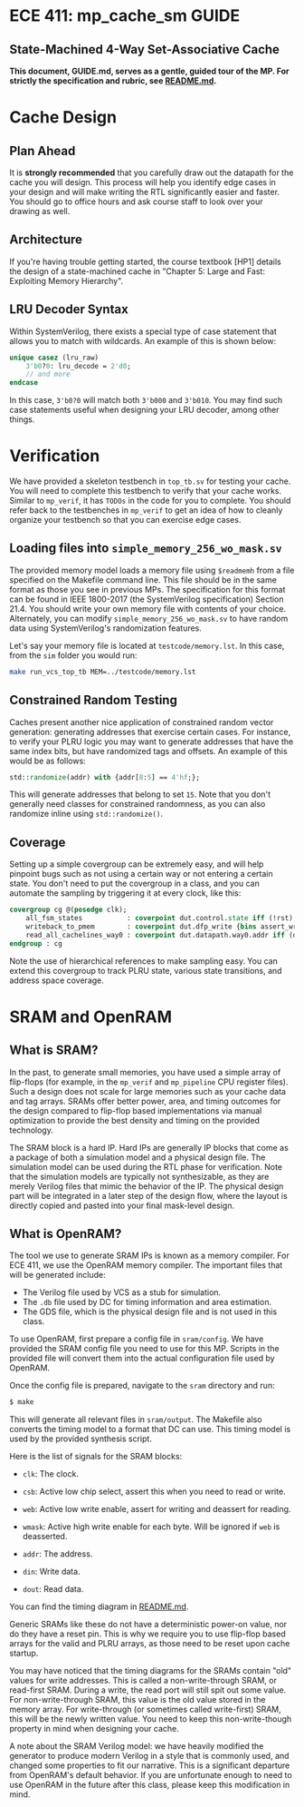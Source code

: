 # ECE 411: mp_cache_sm GUIDE

## State-Machined 4-Way Set-Associative Cache

**This document, GUIDE.md, serves as a gentle, guided tour of the MP. For
strictly the specification and rubric, see [README.md](./README.md).**

# Cache Design

## Plan Ahead

It is **strongly recommended** that you carefully draw out the
datapath for the cache you will design.
This process will help you identify edge cases in your design and will
make writing the RTL significantly easier and faster. You should go to
office hours and ask course staff to look over your drawing as well.

## Architecture

If you're having trouble getting started, the course textbook [HP1]
details the design of a state-machined cache in "Chapter 5: Large
and Fast: Exploiting Memory Hierarchy".

## LRU Decoder Syntax

Within SystemVerilog, there exists a special type of case statement 
that allows you to match with wildcards. An example of this is shown below:

```systemverilog
unique casez (lru_raw)
    3'b0?0: lru_decode = 2'd0;
    // and more
endcase
```

In this case, `3'b0?0` will match both `3'b000` and `3'b010`. You may find 
such case statements useful when designing your LRU decoder, among other things.

# Verification

We have provided a skeleton testbench in `top_tb.sv` for testing
your cache. You will need to complete this testbench to verify that
your cache works. Similar to `mp_verif`, it has `TODOs` in the code
for you to complete. You should refer back to the testbenches in
`mp_verif` to get an idea of how to cleanly organize your testbench so
that you can exercise edge cases.

## Loading files into `simple_memory_256_wo_mask.sv`

The provided memory model loads a memory file using `$readmemh` from
a file specified on the Makefile command line. This file should be in
the same format as those you see in previous MPs. The specification
for this format can be found in IEEE 1800-2017 (the SystemVerilog specification)
Section 21.4. You should write your own memory file with contents of your choice.
Alternately, you can modify `simple_memory_256_wo_mask.sv` to have random data using
SystemVerilog's randomization features.

Let's say your memory file is located at `testcode/memory.lst`.
In this case, from the `sim` folder you would run:

```bash
make run_vcs_top_tb MEM=../testcode/memory.lst
```

## Constrained Random Testing
Caches present another nice application of constrained random vector
generation: generating addresses that exercise certain cases. For
instance, to verify your PLRU logic you may want to generate
addresses that have the same index bits, but have randomized tags and
offsets. An example of this would be as follows:

```systemverilog
std::randomize(addr) with {addr[8:5] == 4'hf;};
```

This will generate addresses that belong to set `15`. Note that you
don't generally need classes for constrained randomness, as you can 
also randomize inline using `std::randomize()`.

## Coverage

Setting up a simple covergroup can be extremely easy, and will help
pinpoint bugs such as not using a certain way or not entering a
certain state. You don't need to put the covergroup in a class,
and you can automate the sampling by triggering it at every clock,
like this:

```systemverilog
covergroup cg @(posedge clk);
    all_fsm_states           : coverpoint dut.control.state iff (!rst);
    writeback_to_pmem        : coverpoint dut.dfp_write {bins assert_write = {1};}
    read_all_cachelines_way0 : coverpoint dut.datapath.way0.addr iff (dut.ufp_rmask != '0);
endgroup : cg
```

Note the use of hierarchical references to make sampling easy. You can
extend this covergroup to track PLRU state, various state transitions,
and address space coverage.

# SRAM and OpenRAM

## What is SRAM?
In the past, to generate small memories, you have used a simple array
of flip-flops (for example, in the `mp_verif` and `mp_pipeline` CPU register files).
Such a design does not scale for large memories such as your cache data and
tag arrays. SRAMs offer better power, area, and timing outcomes for the design
compared to flip-flop based implementations via manual optimization
to provide the best density and timing on the provided technology.

The SRAM block is a hard IP. Hard IPs are generally IP blocks
that come as a package of both a simulation model and a physical
design file. The simulation model can be used during the RTL phase for
verification. Note that the simulation models are typically not
synthesizable, as they are merely Verilog files that mimic the behavior
of the IP. The physical design part will be integrated in a later step
of the design flow, where the layout is directly copied and pasted into
your final mask-level design.

## What is OpenRAM?
The tool we use to generate SRAM IPs is known as a memory
compiler. For ECE 411, we use the OpenRAM memory compiler.
The important files that will be generated include:
- The Verilog file used by VCS as a stub for simulation.
- The `.db` file used by DC for timing information and area
  estimation.
- The GDS file, which is the physical design file and is not used
  in this class.

To use OpenRAM, first prepare a config file in `sram/config`.
We have provided the SRAM config file you need to use for this MP.
Scripts in the provided file will convert them into the actual
configuration file used by OpenRAM.

Once the config file is prepared, navigate to the `sram` directory and run:

```bash
$ make
```

This will generate all relevant files in `sram/output`. The Makefile
also converts the timing model to a format that DC can use. This
timing model is used by the provided synthesis script.

Here is the list of signals for the SRAM blocks:
- `clk`: The clock.

- `csb`: Active low chip select, assert this when you need to read or
  write.

- `web`: Active low write enable, assert for writing and deassert for
  reading.

- `wmask`: Active high write enable for each byte. Will be ignored if
  `web` is deasserted.

- `addr`: The address.

- `din`: Write data.

- `dout`: Read data.

You can find the timing diagram in [README.md](./README.md).

Generic SRAMs like these do not have a deterministic power-on value, nor do
they have a reset pin. This is why we require you to use flip-flop based arrays
for the valid and PLRU arrays, as those need to be reset upon cache startup.

You may have noticed that the timing diagrams for the SRAMs contain
"old" values for write addresses. This is called a non-write-through
SRAM, or read-first SRAM. During a write, the read port will still
spit out some value. For non-write-through SRAM, this value is the old
value stored in the memory array. For write-through (or sometimes
called write-first) SRAM, this will be the newly written value.
You need to keep this non-write-though property in mind when designing
your cache.

A note about the SRAM Verilog model: we have heavily modified the
generator to produce modern Verilog in a style that is commonly used,
and changed some properties to fit our narrative. This is
a significant departure from OpenRAM's default behavior. If you are
unfortunate enough to need to use OpenRAM in the future after
this class, please keep this modification in mind.
